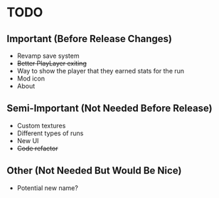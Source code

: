 # TODO

## Important (Before Release Changes)
- Revamp save system
- ~~Better PlayLayer exiting~~
- Way to show the player that they earned stats for the run
- Mod icon
- About

## Semi-Important (Not Needed Before Release)
- Custom textures
- Different types of runs
- New UI
- ~~Code refactor~~

## Other (Not Needed But Would Be Nice)
- Potential new name?
